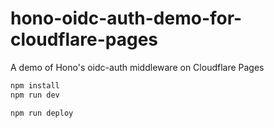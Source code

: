 # hono-oidc-auth-demo-for-cloudflare-pages

A demo of Hono's oidc-auth middleware on Cloudflare Pages

```txt
npm install
npm run dev
```

```txt
npm run deploy
```
